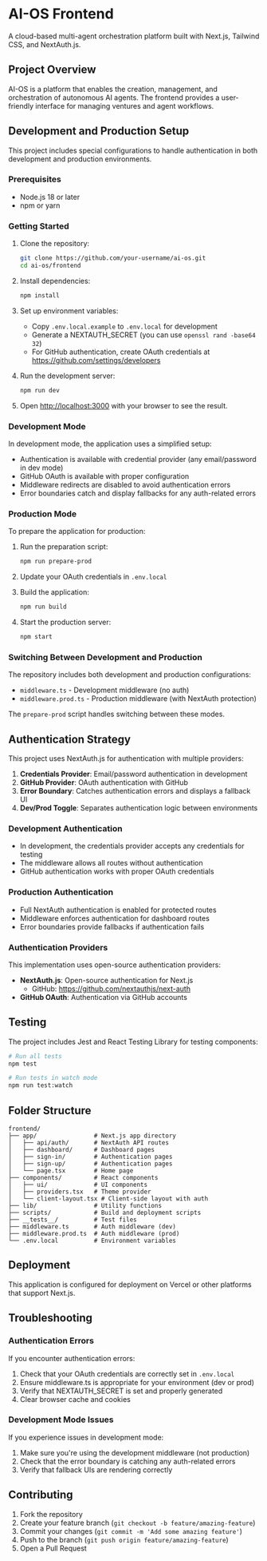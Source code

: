 # AI-OS Frontend

A cloud-based multi-agent orchestration platform built with Next.js, Tailwind CSS, and NextAuth.js.

## Project Overview

AI-OS is a platform that enables the creation, management, and orchestration of autonomous AI agents. The frontend provides a user-friendly interface for managing ventures and agent workflows.

## Development and Production Setup

This project includes special configurations to handle authentication in both development and production environments.

### Prerequisites

- Node.js 18 or later
- npm or yarn

### Getting Started

1. Clone the repository:
   ```bash
   git clone https://github.com/your-username/ai-os.git
   cd ai-os/frontend
   ```

2. Install dependencies:
   ```bash
   npm install
   ```

3. Set up environment variables:
   - Copy `.env.local.example` to `.env.local` for development
   - Generate a NEXTAUTH_SECRET (you can use `openssl rand -base64 32`)
   - For GitHub authentication, create OAuth credentials at https://github.com/settings/developers

4. Run the development server:
   ```bash
   npm run dev
   ```

5. Open [http://localhost:3000](http://localhost:3000) with your browser to see the result.

### Development Mode

In development mode, the application uses a simplified setup:

- Authentication is available with credential provider (any email/password in dev mode)
- GitHub OAuth is available with proper configuration
- Middleware redirects are disabled to avoid authentication errors
- Error boundaries catch and display fallbacks for any auth-related errors

### Production Mode

To prepare the application for production:

1. Run the preparation script:
   ```bash
   npm run prepare-prod
   ```

2. Update your OAuth credentials in `.env.local`

3. Build the application:
   ```bash
   npm run build
   ```

4. Start the production server:
   ```bash
   npm start
   ```

### Switching Between Development and Production

The repository includes both development and production configurations:

- `middleware.ts` - Development middleware (no auth)
- `middleware.prod.ts` - Production middleware (with NextAuth protection)

The `prepare-prod` script handles switching between these modes.

## Authentication Strategy

This project uses NextAuth.js for authentication with multiple providers:

1. **Credentials Provider**: Email/password authentication in development
2. **GitHub Provider**: OAuth authentication with GitHub
3. **Error Boundary**: Catches authentication errors and displays a fallback UI
4. **Dev/Prod Toggle**: Separates authentication logic between environments

### Development Authentication

- In development, the credentials provider accepts any credentials for testing
- The middleware allows all routes without authentication
- GitHub authentication works with proper OAuth credentials

### Production Authentication

- Full NextAuth authentication is enabled for protected routes
- Middleware enforces authentication for dashboard routes
- Error boundaries provide fallbacks if authentication fails

### Authentication Providers

This implementation uses open-source authentication providers:

- **NextAuth.js**: Open-source authentication for Next.js
  - GitHub: https://github.com/nextauthjs/next-auth
- **GitHub OAuth**: Authentication via GitHub accounts

## Testing

The project includes Jest and React Testing Library for testing components:

```bash
# Run all tests
npm test

# Run tests in watch mode
npm run test:watch
```

## Folder Structure

```
frontend/
├── app/                # Next.js app directory
│   ├── api/auth/       # NextAuth API routes
│   ├── dashboard/      # Dashboard pages
│   ├── sign-in/        # Authentication pages
│   ├── sign-up/        # Authentication pages
│   └── page.tsx        # Home page
├── components/         # React components
│   ├── ui/             # UI components
│   ├── providers.tsx   # Theme provider
│   └── client-layout.tsx # Client-side layout with auth
├── lib/                # Utility functions
├── scripts/            # Build and deployment scripts
├── __tests__/          # Test files
├── middleware.ts       # Auth middleware (dev)
├── middleware.prod.ts  # Auth middleware (prod)
└── .env.local          # Environment variables
```

## Deployment

This application is configured for deployment on Vercel or other platforms that support Next.js.

## Troubleshooting

### Authentication Errors

If you encounter authentication errors:

1. Check that your OAuth credentials are correctly set in `.env.local`
2. Ensure middleware.ts is appropriate for your environment (dev or prod)
3. Verify that NEXTAUTH_SECRET is set and properly generated
4. Clear browser cache and cookies

### Development Mode Issues

If you experience issues in development mode:

1. Make sure you're using the development middleware (not production)
2. Check that the error boundary is catching any auth-related errors
3. Verify that fallback UIs are rendering correctly

## Contributing

1. Fork the repository
2. Create your feature branch (`git checkout -b feature/amazing-feature`)
3. Commit your changes (`git commit -m 'Add some amazing feature'`)
4. Push to the branch (`git push origin feature/amazing-feature`)
5. Open a Pull Request 